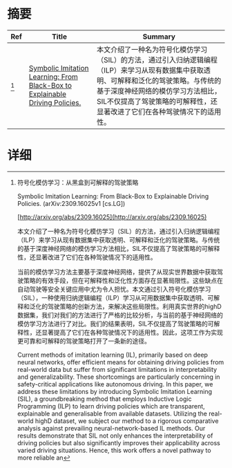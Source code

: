# 摘要

| Ref | Title | Summary |
| --- | --- | --- |
| [^1] | [Symbolic Imitation Learning: From Black-Box to Explainable Driving Policies.](http://arxiv.org/abs/2309.16025) | 本文介绍了一种名为符号化模仿学习（SIL）的方法，通过引入归纳逻辑编程（ILP）来学习从现有数据集中获取透明、可解释和泛化的驾驶策略。与传统的基于深度神经网络的模仿学习方法相比，SIL不仅提高了驾驶策略的可解释性，还显著改进了它们在各种驾驶情况下的适用性。 |

# 详细

[^1]: 符号化模仿学习：从黑盒到可解释的驾驶策略

    Symbolic Imitation Learning: From Black-Box to Explainable Driving Policies. (arXiv:2309.16025v1 [cs.LG])

    [http://arxiv.org/abs/2309.16025](http://arxiv.org/abs/2309.16025)

    本文介绍了一种名为符号化模仿学习（SIL）的方法，通过引入归纳逻辑编程（ILP）来学习从现有数据集中获取透明、可解释和泛化的驾驶策略。与传统的基于深度神经网络的模仿学习方法相比，SIL不仅提高了驾驶策略的可解释性，还显著改进了它们在各种驾驶情况下的适用性。

    

    当前的模仿学习方法主要基于深度神经网络，提供了从现实世界数据中获取驾驶策略的有效手段，但在可解释性和泛化性方面存在显著局限性。这些缺点在自动驾驶等安全关键应用中尤为令人担忧。本文通过引入符号化模仿学习（SIL），一种使用归纳逻辑编程（ILP）学习从可用数据集中获取透明、可解释和泛化的驾驶策略的创新方法，来解决这些局限性。利用真实世界的highD数据集，我们对我们的方法进行了严格的比较分析，与当前的基于神经网络的模仿学习方法进行了对比。我们的结果表明，SIL不仅提高了驾驶策略的可解释性，还显著提高了它们在各种驾驶情况下的适用性。因此，这项工作为实现更可靠和可解释的驾驶策略打开了一条新的途径。

    Current methods of imitation learning (IL), primarily based on deep neural networks, offer efficient means for obtaining driving policies from real-world data but suffer from significant limitations in interpretability and generalizability. These shortcomings are particularly concerning in safety-critical applications like autonomous driving. In this paper, we address these limitations by introducing Symbolic Imitation Learning (SIL), a groundbreaking method that employs Inductive Logic Programming (ILP) to learn driving policies which are transparent, explainable and generalisable from available datasets. Utilizing the real-world highD dataset, we subject our method to a rigorous comparative analysis against prevailing neural-network-based IL methods. Our results demonstrate that SIL not only enhances the interpretability of driving policies but also significantly improves their applicability across varied driving situations. Hence, this work offers a novel pathway to more reliable an
    

